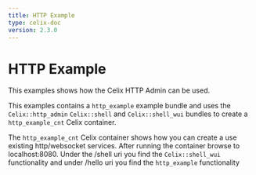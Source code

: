 ```yaml
---
title: HTTP Example
type: celix-doc
version: 2.3.0
---
```


<!--
Licensed to the Apache Software Foundation (ASF) under one or more
contributor license agreements.  See the NOTICE file distributed with
this work for additional information regarding copyright ownership.
The ASF licenses this file to You under the Apache License, Version 2.0
(the "License"); you may not use this file except in compliance with
the License.  You may obtain a copy of the License at

    http://www.apache.org/licenses/LICENSE-2.0

Unless required by applicable law or agreed to in writing, software
distributed under the License is distributed on an "AS IS" BASIS,
WITHOUT WARRANTIES OR CONDITIONS OF ANY KIND, either express or implied.
See the License for the specific language governing permissions and
limitations under the License.
-->

# HTTP Example

This examples shows how the Celix HTTP Admin can be used. 

This examples contains a `http_example` example bundle and uses the `Celix::http_admin` `Celix::shell` and `Celix::shell_wui` 
bundles to create a `http_example_cnt` Celix container.

The `http_example_cnt` Celix container shows how you can create a use existing http/websocket services.
After running the container browse to localhost:8080. 
Under the /shell uri you find the `Celix::shell_wui` functionality and under /hello uri you find the `http_example` functionality
